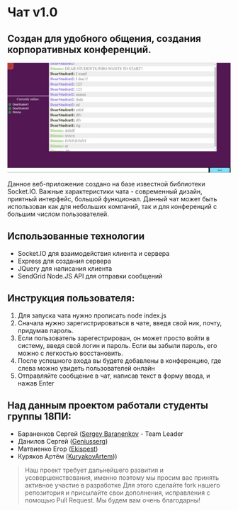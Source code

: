 # Чат v1.0
## Создан для удобного общения, создания корпоративных конференций. 
![](https://github.com/Sergey-Baranenkov/Chat/blob/master/assets/img/BqBQ442_QSk.jpg) 

Данное веб-приложение создано на базе известной библиотеки Socket.IO. Важные характеристики чата - современный дизайн, приятный интерфейс, большой функционал.
Данный чат может быть использован как для небольших компаний, так и для конференций с большим числом пользователей.

## Использованные технологии

- Socket.IO для взаимодействия клиента и сервера
- Express для создания сервера
- JQuery для написания клиента
- SendGrid Node.JS API для отправки сообщений

## Инструкция пользователя:

1. Для запуска чата нужно прописать node index.js
2. Сначала нужно зарегистрироваться в чате, введя свой ник, почту, придумав пароль. 
3. Если пользователь зарегестрирован, он может просто войти в систему, введя свой логин и пароль. Если вы забыли пароль, его можно с легкостью восстановить.
4. После успешного входа вы будете добавлены в конференцию, где слева можно увидеть пользователей онлайн
5. Отправляйте сообщение в чат, написав текст в форму ввода, и нажав Enter


## Над данным проектом работали студенты группы 18ПИ:

- Бараненков Сергей ([Sergey Baranenkov](https://github.com/Sergey-Baranenkov "Sergey Baranenkov") - Team Leader
- Данилов Сергей ([Geniusserg](https://github.com/geniusserg "Geniusserg")) 
- Матвиенко Егор ([Ekispest](https://github.com/Ekispest "Ekispest")) 
- Куряков Артём ([KuryakovArtem](https://github.com/KuryakovArtem "KuryakovArtem"))) 

>Наш проект требует дальнейшего развития и усовершенствования, именно поэтому мы просим вас принять активное участие в разработке
Для этого сделайте fork нашего репозитория и присылайте свои дополнения, исправления с помощью Pull Request. Мы будем вам очень благодарны!
